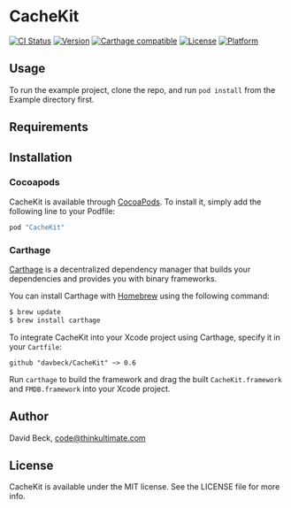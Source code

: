 # CacheKit

[![CI Status](http://img.shields.io/travis/davbeck/CacheKit.svg?style=flat)](https://travis-ci.org/davbeck/CacheKit)
[![Version](https://img.shields.io/cocoapods/v/CacheKit.svg?style=flat)](http://cocoapods.org/pods/CacheKit)
[![Carthage compatible](https://img.shields.io/badge/Carthage-compatible-4BC51D.svg?style=flat)](https://github.com/Carthage/Carthage)
[![License](https://img.shields.io/cocoapods/l/CacheKit.svg?style=flat)](http://cocoapods.org/pods/CacheKit)
[![Platform](https://img.shields.io/cocoapods/p/CacheKit.svg?style=flat)](http://cocoapods.org/pods/CacheKit)

## Usage

To run the example project, clone the repo, and run `pod install` from the Example directory first.

## Requirements

## Installation

### Cocoapods

CacheKit is available through [CocoaPods](http://cocoapods.org). To install
it, simply add the following line to your Podfile:

```ruby
pod "CacheKit"
```

### Carthage

[Carthage](https://github.com/Carthage/Carthage) is a decentralized dependency manager that builds your dependencies and provides you with binary frameworks.

You can install Carthage with [Homebrew](http://brew.sh/) using the following command:

```bash
$ brew update
$ brew install carthage
```

To integrate CacheKit into your Xcode project using Carthage, specify it in your `Cartfile`:

```ogdl
github "davbeck/CacheKit" ~> 0.6
```

Run `carthage` to build the framework and drag the built `CacheKit.framework` and `FMDB.framework` into your Xcode project.

## Author

David Beck, code@thinkultimate.com

## License

CacheKit is available under the MIT license. See the LICENSE file for more info.
